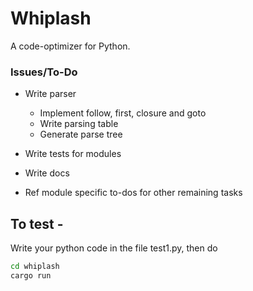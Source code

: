 # Whiplash
A code-optimizer for Python.

### Issues/To-Do
- Write parser
    - Implement follow, first, closure and goto
    - Write parsing table
    - Generate parse tree

- Write tests for modules
- Write docs
- Ref module specific to-dos for other remaining tasks

## To test - 
Write your python code in the file test1.py, then do
```bash
cd whiplash
cargo run
```
